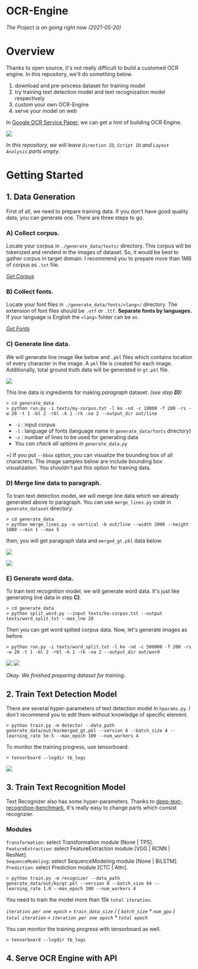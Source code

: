 # OCR-Engine

_The Project is on going right now (2021-05-20)_

# Overview

Thanks to open source, it's not really difficult to build a customed OCR engine. In this repository, we'll do something below.

1. download and pre-process dataset for training model
2. try training text detection model and text recognization model respectively
3. custom your own OCR-Engine
4. serve your model on web

In [Google OCR Service Paper](https://das2018.cvl.tuwien.ac.at/media/filer_public/85/fd/85fd4698-040f-45f4-8fcc-56d66533b82d/das2018_short_papers.pdf#page=23), we can get a hint of building OCR Engine.

![](https://www.dropbox.com/s/zjkvt6cm3pv2f7x/google_ocr_structure.jpg?raw=1)

_In this repository, we will leave `Direction ID`, `Script ID` and `Layout Analysis` parts empty._

# Getting Started

## 1. Data Generation

First of all, we need to prepare training data. If you don't have good quality data, you can generate one. There are three steps to go.

### A) Collect corpus.

Locate your corpus in `./generate_data/texts/` directory. This corpus will be tokenized and renderd in the images of dataset. So, it would be best to gather corpus in target domain.
I recommend you to prepare more than 1MB of corpus as `.txt` file.

_[Get Corpus](https://lionbridge.ai/datasets/the-best-25-datasets-for-natural-language-processing/)_

### B) Collect fonts.

Locate your font files in `./generate_data/fonts/<lang>/` directory. The extension of font files should be `.otf` or `.ttf`. **Separate fonts by languages.** If your language is English the `<lang>` folder can be `en`.

_[Get Fonts](https://www.dafont.com/)_

### C) Generate line data.

We will generate line image like below and `.pkl` files which contains location of every character in the image. A `pkl` file is created for each image. Additionally, total ground truth data will be generated in `gt.pkl` file.

![](https://www.dropbox.com/s/a95xi3xszdq5qlo/generated_line_0.jpg?raw=1)

This line data is ingredients for making _paragraph_ dataset. _(see step **D)**)_

```
> cd generate_data
> python run.py -i texts/my-corpus.txt -l ko -nd -c 10000 -f 200 -rs -w 20 -t 1 -bl 2 -rbl -k 1 -rk -na 2 --output_dir out/line
```

- `-i` : input corpus
- `-l` : language of fonts (language name in `generate_data/fonts` directory)
- `-c` : number of lines to be used for generating data
- _You can check all options in `generate_data.py`_

+) If you put `--bbox` option, you can visualize the bounding box of all characters. The image samples below are include bounding box visualization. You shouldn't put this option for training data.

### D) Merge line data to paragraph.

To train text detection model, we will merge line data which we already generated above to paragraph. You can use `merge_lines.py` code in `generate_dataset` directory.

```
> cd generate_data
> python merge_lines.py -o vertical -b out/line --width 2000 --height 1000 --min 1 --max 5
```

then, you will get paragraph data and `merged_gt.pkl` data below.

![](https://www.dropbox.com/s/m06dnj5m85y5zwy/generated_1.jpg?raw=1)

![](https://www.dropbox.com/s/5v90hlyuafqibj4/generated_0.jpg?raw=1)

### E) Generate word data.

To train text recognition model, we will generate word data. It's just like generating line data in step **C)**. 

```
> cd generate_data
> python split_word.py --input texts/ko-corpus.txt --output texts/word_split.txt --max_lne 20
```

Then you can get word splited corpus data. Now, let's generate images as before. 

```
> python run.py -i texts/word_split.txt -l ko -nd -c 500000 -f 200 -rs -w 20 -t 1 -bl 2 -rbl -k 1 -rk -na 2 --output_dir out/word
```
![](https://www.dropbox.com/s/09ef5wilkaak8xm/generated_word_sample_0.jpg?raw=1)
![](https://www.dropbox.com/s/3xvj1pctwv8qbu6/generated_word_sample_1.jpg?raw=1)

_Okay. We finished preparing dataset for training._

## 2. Train Text Detection Model

There are several hyper-parameters of text detection model in `hparams.py`. I don't recommend you to edit them without knowledge of specific element.

```
> python train.py -m detector --data_path generate_data/out/ko/merged_gt.pkl --version 0 --batch_size 4 --learning_rate 5e-5 --max_epoch 100 --num_workers 4
```

To monitor the training progress, use tensorboard.

```
> tensorboard --logdir tb_logs
```

![](https://www.dropbox.com/s/dxky1qf1oz83v20/craft_train_log.jpg?raw=1)

## 3. Train Text Recognition Model

Text Recognizer also has some hyper-parameters. Thanks to [deep-text-recognition-benchmark](https://github.com/clovaai/deep-text-recognition-benchmark), It's really easy to change parts which consist recognzier. 

### Modules

`Transformation`: select Transformation module [None | TPS].  
`FeatureExtraction`: select FeatureExtraction module [VGG | RCNN | ResNet].  
`SequenceModeling`: select SequenceModeling module [None | BiLSTM].  
`Prediction`: select Prediction module [CTC | Attn].  

```
> python train.py -m recognizer --data_path generate_data/out/ko/gt.pkl --version 0 --batch_size 64 --learning_rate 1.0 --max_epoch 100 --num_workers 4
```

You need to train the model more than 15k `total iteration`.  

_`iteration per one epoch` = `train_data_size` / ( `batch_size` * `num_gpu` )_  
_`total iteration` = `iteration per one epoch` * `total epoch`_  

You can monitor the training progress with tensorboard as well.  

```
> tensorboard --logdir tb_logs
```

## 4. Serve OCR Engine with API
